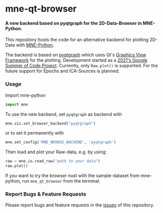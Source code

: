 # mne-qt-browser
#### A new backend based on pyqtgraph for the 2D-Data-Browser in MNE-Python.

This repository hosts the code for an alternative backend for plotting 2D-Data with 
[MNE-Python](https://github.com/mne-tools/mne-python).

The backend is based on [pyqtgraph](https://github.com/pyqtgraph/pyqtgraph) 
which uses Qt's [Graphics View Framework](https://doc.qt.io/qt-5/graphicsview.html)
for the plotting.
Development started as a [2021's Google Summer of Code Project](https://github.com/marsipu/gsoc2021).
Currently, only `Raw.plot()` is supported. For the future support for Epochs
and ICA-Sources is planned.

### Usage
Import mne-python
```python
import mne
```
To use the new backend, set `pyqtgraph` as backend with 
```python
mne.viz.set_browser_backend("pyqtgraph")
```
or to set it permanently with
```python
mne.set_config('MNE_BROWSE_BACKEND', 'pyqtgraph')
```

Then load and plot your Raw-data, e.g. by using:
```python
raw = mne.io.read_raw("path to your data")
raw.plot()
```

If you want to try the browser nust with the sample-dataset from mne-python, 
run `mne_qt_browser` from the terminal.

### Report Bugs & Feature Requests
Please report bugs and feature requests in the [issues](https://github.com/mne-tools/mne-qt-browser/issues) of this repository.
